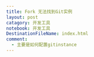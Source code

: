 ```yaml
---
title: Fork 无法找到Git实例
layout: post
catagory: 开发工具
notebook: 开发工具
DestinationFileName: index.html
comment:
  - 主要是如何配置gitinstance
---
```

